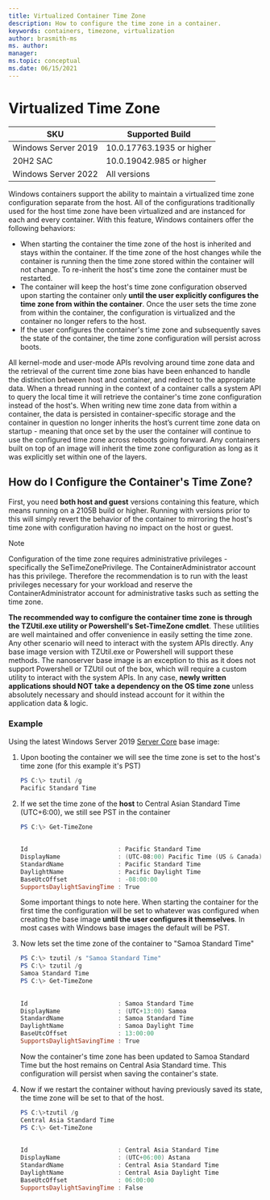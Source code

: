 ```yaml
---
title: Virtualized Container Time Zone
description: How to configure the time zone in a container.
keywords: containers, timezone, virtualization
author: brasmith-ms
ms. author: 
manager: 
ms.topic: conceptual
ms.date: 06/15/2021
---
```

# Virtualized Time Zone

| SKU | Supported Build |
|---|---|
| Windows Server 2019 | 10.0.17763.1935 or higher |
| 20H2 SAC | 10.0.19042.985 or higher |
| Windows Server 2022 | All versions |

Windows containers support the ability to maintain a virtualized time zone configuration separate from the host. All of the configurations traditionally used for the host time zone have been virtualized and are instanced for each and every container. With this feature, Windows containers offer the following behaviors:

- When starting the container the time zone of the host is inherited and stays within the container. If the time zone of the host changes while the container is running then the time zone stored within the container will not change. To re-inherit the host's time zone the container must be restarted.
- The container will keep the host's time zone configuration observed upon starting the container only **until the user explicitly configures the time zone from within the container**. Once the user sets the time zone from within the container, the configuration is virtualized and the container no longer refers to the host.
- If the user configures the container's time zone and subsequently saves the state of the container, the time zone configuration will persist across boots.

All kernel-mode and user-mode APIs revolving around time zone data and the retrieval of the current time zone bias have been enhanced to handle the distinction between host and container, and redirect to the appropriate data. When a thread running in the context of a container calls a system API to query the local time it will retrieve the container's time zone configuration instead of the host's. When writing new time zone data from within a container, the data is persisted in container-specific storage and the container in question no longer inherits the host’s current time zone data on startup - meaning that once set by the user the container will continue to use the configured time zone across reboots going forward. Any containers built on top of an image will inherit the time zone configuration as long as it was explicitly set within one of the layers.

## How do I Configure the Container's Time Zone?

First, you need **both host and guest** versions containing this feature, which means running on a 2105B build or higher. Running with versions prior to this will simply revert the behavior of the container to mirroring the host's time zone with configuration having no impact on the host or guest.

>[!NOTE]
>Configuration of the time zone requires administrative privileges - specifically the SeTimeZonePrivilege. The ContainerAdministrator account has this privilege. Therefore the recommendation is to run with the least privileges necessary for your workload and reserve the ContainerAdministrator account for administrative tasks such as setting the time zone.

**The recommended way to configure the container time zone is through the TZUtil.exe utility or Powershell's Set-TimeZone cmdlet**. These utilities are well maintained and offer convenience in easily setting the time zone. Any other scenario will need to interact with the system APIs directly. Any base image version with TZUtil.exe or Powershell will support these methods. The nanoserver base image is an exception to this as it does not support Powershell or TZUtil out of the box, which will require a custom utility to interact with the system APIs. In any case, **newly written applications should NOT take a dependency on the OS time zone** unless absolutely necessary and should instead account for it within the application data & logic.

### Example

Using the latest Windows Server 2019 [Server Core](https://hub.docker.com/_/microsoft-windows-servercore) base image:

1. Upon booting the container we will see the time zone is set to the host's time zone (for this example it's PST)

     ```powershell
    PS C:\> tzutil /g
    Pacific Standard Time

2. If we set the time zone of the **host** to Central Asian Standard Time (UTC+6:00), we still see PST in the container

    ```powershell
    PS C:\> Get-TimeZone
            
        
    Id                         : Pacific Standard Time
    DisplayName                : (UTC-08:00) Pacific Time (US & Canada)
    StandardName               : Pacific Standard Time
    DaylightName               : Pacific Daylight Time
    BaseUtcOffset              : -08:00:00
    SupportsDaylightSavingTime : True
    ```

    Some important things to note here. When starting the container for the first time the configuration will be set to whatever was configured when creating the base image **until the user configures it themselves**. In most cases with Windows base images the default will be PST.

3. Now lets set the time zone of the container to "Samoa Standard Time"

    ```powershell
    PS C:\> tzutil /s "Samoa Standard Time"
    PS C:\> tzutil /g
    Samoa Standard Time
    PS C:\> Get-TimeZone
            
        
    Id                         : Samoa Standard Time
    DisplayName                : (UTC+13:00) Samoa
    StandardName               : Samoa Standard Time
    DaylightName               : Samoa Daylight Time
    BaseUtcOffset              : 13:00:00
    SupportsDaylightSavingTime : True
    ```

    Now the container's time zone has been updated to Samoa Standard Time but the host remains on Central Asia Standard time. This configuration will persist when saving the container's state.

4. Now if we restart the container without having previously saved its state, the time zone will be set to that of the host.

    ```powershell
    PS C:\>tzutil /g
    Central Asia Standard Time
    PS C:\> Get-TimeZone
                
        
    Id                         : Central Asia Standard Time
    DisplayName                : (UTC+06:00) Astana
    StandardName               : Central Asia Standard Time
    DaylightName               : Central Asia Daylight Time
    BaseUtcOffset              : 06:00:00
    SupportsDaylightSavingTime : False
    ```
